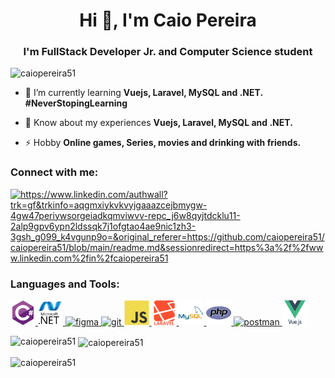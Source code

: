 <h1 align="center">Hi 👋, I'm Caio Pereira</h1>
<h3 align="center">I'm FullStack Developer Jr. and Computer Science student</h3>

<p align="left"> <img src="https://komarev.com/ghpvc/?username=caiopereira51&label=Profile%20views&color=0e75b6&style=flat" alt="caiopereira51" /> </p>

- 🌱 I’m currently learning **Vuejs, Laravel, MySQL and .NET. #NeverStopingLearning**

- 📄 Know about my experiences **Vuejs, Laravel, MySQL and .NET.**

- ⚡ Hobby **Online games, Series, movies and drinking with friends.**

<h3 align="left">Connect with me:</h3>
<p align="left">
<a href="https://linkedin.com/in/https://www.linkedin.com/authwall?trk=gf&trkinfo=aqgmxiykvkvyjgaaazcejbmygw-4gw47periywsorgeiadkqmviwvv-repc_j6w8qyjtdcklu11-2alp9gpv6ypn2ldssqk7j1ofgtao4ae9nic1zh3-3gsh_g099_k4vgunp9o=&original_referer=https://github.com/caiopereira51/caiopereira51/blob/main/readme.md&sessionredirect=https%3a%2f%2fwww.linkedin.com%2fin%2fcaiopereira51" target="blank"><img align="center" src="https://raw.githubusercontent.com/rahuldkjain/github-profile-readme-generator/master/src/images/icons/Social/linked-in-alt.svg" alt="https://www.linkedin.com/authwall?trk=gf&trkinfo=aqgmxiykvkvyjgaaazcejbmygw-4gw47periywsorgeiadkqmviwvv-repc_j6w8qyjtdcklu11-2alp9gpv6ypn2ldssqk7j1ofgtao4ae9nic1zh3-3gsh_g099_k4vgunp9o=&original_referer=https://github.com/caiopereira51/caiopereira51/blob/main/readme.md&sessionredirect=https%3a%2f%2fwww.linkedin.com%2fin%2fcaiopereira51" height="30" width="40" /></a>
</p>

<h3 align="left">Languages and Tools:</h3>
<p align="left"> <a href="https://www.w3schools.com/cs/" target="_blank" rel="noreferrer"> <img src="https://raw.githubusercontent.com/devicons/devicon/master/icons/csharp/csharp-original.svg" alt="csharp" width="40" height="40"/> </a> <a href="https://dotnet.microsoft.com/" target="_blank" rel="noreferrer"> <img src="https://raw.githubusercontent.com/devicons/devicon/master/icons/dot-net/dot-net-original-wordmark.svg" alt="dotnet" width="40" height="40"/> </a> <a href="https://www.figma.com/" target="_blank" rel="noreferrer"> <img src="https://www.vectorlogo.zone/logos/figma/figma-icon.svg" alt="figma" width="40" height="40"/> </a> <a href="https://git-scm.com/" target="_blank" rel="noreferrer"> <img src="https://www.vectorlogo.zone/logos/git-scm/git-scm-icon.svg" alt="git" width="40" height="40"/> </a> <a href="https://developer.mozilla.org/en-US/docs/Web/JavaScript" target="_blank" rel="noreferrer"> <img src="https://raw.githubusercontent.com/devicons/devicon/master/icons/javascript/javascript-original.svg" alt="javascript" width="40" height="40"/> </a> <a href="https://laravel.com/" target="_blank" rel="noreferrer"> <img src="https://raw.githubusercontent.com/devicons/devicon/master/icons/laravel/laravel-plain-wordmark.svg" alt="laravel" width="40" height="40"/> </a> <a href="https://www.mysql.com/" target="_blank" rel="noreferrer"> <img src="https://raw.githubusercontent.com/devicons/devicon/master/icons/mysql/mysql-original-wordmark.svg" alt="mysql" width="40" height="40"/> </a> <a href="https://www.php.net" target="_blank" rel="noreferrer"> <img src="https://raw.githubusercontent.com/devicons/devicon/master/icons/php/php-original.svg" alt="php" width="40" height="40"/> </a> <a href="https://postman.com" target="_blank" rel="noreferrer"> <img src="https://www.vectorlogo.zone/logos/getpostman/getpostman-icon.svg" alt="postman" width="40" height="40"/> </a> <a href="https://vuejs.org/" target="_blank" rel="noreferrer"> <img src="https://raw.githubusercontent.com/devicons/devicon/master/icons/vuejs/vuejs-original-wordmark.svg" alt="vuejs" width="40" height="40"/> </a> </p>

<p><img align="left" src="https://github-readme-stats.vercel.app/api/top-langs?username=caiopereira51&show_icons=true&locale=en&layout=compact" alt="caiopereira51" /></p>

<p>&nbsp;<img align="center" src="https://github-readme-stats.vercel.app/api?username=caiopereira51&show_icons=true&locale=en" alt="caiopereira51" /></p>

<p><img align="center" src="https://github-readme-streak-stats.herokuapp.com/?user=caiopereira51&" alt="caiopereira51" /></p>

